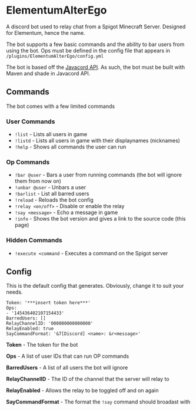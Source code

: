 # ElementumAlterEgo
A discord bot used to relay chat from a Spigot Minecraft Server. Designed for Elementum, hence the name.

The bot supports a few basic commands and the ability to bar users from using the bot. Ops must be defined in the config file that appears in `/plugins/ElementumAlterEgo/config.yml`

The bot is based off the [Javacord API](https://github.com/BtoBastian/Javacord). As such, the bot must be built with Maven and shade in Javacord API.

## Commands
The bot comes with a few limited commands

### User Commands
- `!list` - Lists all users in game
- `!listd` - Lists all users in game with their displaynames (nicknames)
- `!help` - Shows all commands the user can run

### Op Commands
- `!bar @user` - Bars a user from running commands (the bot will ignore them from now on)
- `!unbar @user` - Unbars a user
- `!barlist` - List all barred users
- `!reload` - Reloads the bot config
- `!relay <on/off>` - Disable or enable the relay
- `!say <message>` - Echo a message in game
- `!info` - Shows the bot version and gives a link to the source code (this page)
### Hidden Commands
- `!execute <command` - Executes a command on the Spigot server

## Config
This is the default config that generates. Obviously, change it to suit your needs.
```
Token: '***insert token here***'
Ops:
- '145436402107154433'
BarredUsers: []
RelayChannelID: '000000000000000'
RelayEnabled: true
SayCommandFormat: '&7[Discord] <name>: &r<message>'
```
**Token** - The token for the bot

**Ops** - A list of user IDs that can run OP commands 

**BarredUsers** - A list of all users the bot will ignore

**RelayChannelID** - The ID of the channel that the server will relay to

**RelayEnabled** - Allows the relay to be toggled off and on again

**SayCommandFormat** - The format the `!say` command should broadast with

